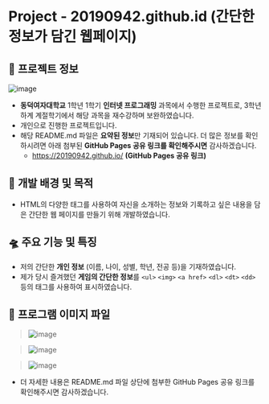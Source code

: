 # Project - 20190942.github.id (간단한 정보가 담긴 웹페이지)

## 📌 프로젝트 정보

![image](https://github.com/BingBong1999/20190942.github.io/assets/142529694/5e4eb5c6-165a-4136-aca7-5f2870141733)

- **동덕여자대학교** 1학년 1학기 **인터넷 프로그래밍** 과목에서 수행한 프로젝트로, 3학년 하계 계절학기에서 해당 과목을 재수강하며 보완하였습니다.
- 개인으로 진행한 프로젝트입니다.
- 해당 README.md 파일은 **요약된 정보**만 기재되어 있습니다. 더 많은 정보를 확인하시려면 아래 첨부된 **GitHub Pages 공유 링크를 확인해주시면** 감사하겠습니다.
 	- https://20190942.github.io/ **(GitHub Pages 공유 링크)**

## 🚀 개발 배경 및 목적

- HTML의 다양한 태그를 사용하여 자신을 소개하는 정보와 기록하고 싶은 내용을 담은 간단한 웹 페이지를 만들기 위해 개발하였습니다.
  
## 🛸 주요 기능 및 특징

- 저의 간단한 **개인 정보** (이름, 나이, 성별, 학년, 전공 등)을 기재하였습니다.
- 제가 당시 즐겨했던 **게임의 간단한 정보**를 ```<ul>``` ```<img>``` ```<a href>``` ```<dl>``` ```<dt>``` ```<dd>``` 등의 태그를 사용하여 표시하였습니다.
  
## 🎯 프로그램 이미지 파일

>![image](https://github.com/BingBong1999/20190942.github.io/assets/142529694/2e2ebe64-7e93-482d-bc98-7f7b136ee78b)


>![image](https://github.com/BingBong1999/20190942.github.io/assets/142529694/fa453564-7e22-4fad-98eb-274c18c041b9)


>![image](https://github.com/BingBong1999/20190942.github.io/assets/142529694/9d48f6b8-f8c0-417f-bee4-8387182b7609)

- 더 자세한 내용은 README.md 파일 상단에 첨부한 GitHub Pages 공유 링크를 확인해주시면 감사하겠습니다.
